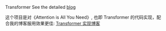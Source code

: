 Transformer
See the detailed [blog](https://csnlp.github.io/2019/03/01/Transformer-implement/)

这个项目是对《Attention is All You Need》, 也即 Transformer 的代码实现，配合我的博客服用效果更佳: [Transformer 实现博客](https://csnlp.github.io/2019/03/01/Transformer-implement/)

